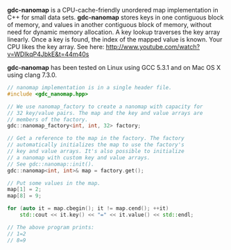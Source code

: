 **gdc-nanomap** is a CPU-cache-friendly unordered map implementation in C++
for small data sets. **gdc-nanomap** stores keys in one contiguous block of
memory, and values in another contiguous block of memory, without need for
dynamic memory allocation. A key lookup traverses the key array linearly.
Once a key is found, the index of the mapped value is known. Your CPU likes
the key array. See here: http://www.youtube.com/watch?v=WDIkqP4JbkE&t=44m40s

**gdc-nanomap** has been tested on Linux using GCC 5.3.1 and on
Mac OS X using clang 7.3.0.


```c++
// nanomap implementation is in a single header file.
#include <gdc_nanomap.hpp>

// We use nanomap_factory to create a nanomap with capacity for
// 32 key/value pairs. The map and the key and value arrays are
// members of the factory.  
gdc::nanomap_factory<int, int, 32> factory;

// Get a reference to the map in the factory. The factory
// automatically initializes the map to use the factory's
// key and value arrays. It's also possible to initialize
// a nanomap with custom key and value arrays.
// See gdc::nanomap::init().
gdc::nanomap<int, int>& map = factory.get();

// Put some values in the map.
map[1] = 2;
map[8] = 9;

for (auto it = map.cbegin(); it != map.cend(); ++it)
	std::cout << it.key() << "=" << it.value() << std::endl;

// The above program prints:
// 1=2
// 8=9
```


